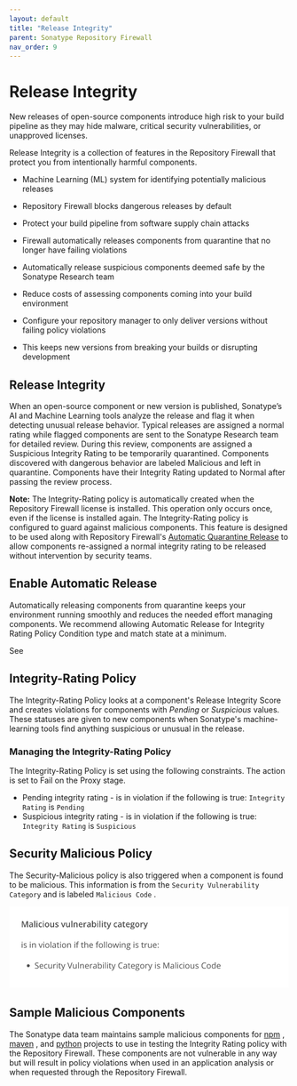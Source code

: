 ```yaml
---
layout: default
title: "Release Integrity"
parent: Sonatype Repository Firewall
nav_order: 9
---
```


# Release Integrity

New releases of open-source components introduce high risk to your build pipeline as they may hide malware, critical security vulnerabilities, or unapproved licenses.

Release Integrity is a collection of features in the Repository Firewall that protect you from intentionally harmful components.

- Machine Learning (ML) system for identifying potentially malicious releases
- Repository Firewall blocks dangerous releases by default
- Protect your build pipeline from software supply chain attacks

- Firewall automatically releases components from quarantine that no longer have failing violations
- Automatically release suspicious components deemed safe by the Sonatype Research team
- Reduce costs of assessing components coming into your build environment

- Configure your repository manager to only deliver versions without failing policy violations
- This keeps new versions from breaking your builds or disrupting development

## Release Integrity

When an open-source component or new version is published, Sonatype’s AI and Machine Learning tools analyze the release and flag it when detecting unusual release behavior. Typical releases are assigned a normal rating while flagged components are sent to the Sonatype Research team for detailed review. During this review, components are assigned a Suspicious Integrity Rating to be temporarily quarantined. Components discovered with dangerous behavior are labeled Malicious and left in quarantine. Components have their Integrity Rating updated to Normal after passing the review process.

**Note:** The Integrity-Rating policy is automatically created when the Repository Firewall license is installed. This operation only occurs once, even if the license is installed again. The Integrity-Rating policy is configured to guard against malicious components. This feature is designed to be used along with Repository Firewall's [Automatic Quarantine Release](#UUID-fce7cb93-a2a2-7970-ac89-97dc14c9e891) to allow components re-assigned a normal integrity rating to be released without intervention by security teams.

## Enable Automatic Release

Automatically releasing components from quarantine keeps your environment running smoothly and reduces the needed effort managing components. We recommend allowing Automatic Release for Integrity Rating Policy Condition type and match state at a minimum.

See

## Integrity-Rating Policy

The Integrity-Rating Policy looks at a component's Release Integrity Score and creates violations for components with *Pending* or *Suspicious* values. These statuses are given to new components when Sonatype's machine-learning tools find anything suspicious or unusual in the release.

### Managing the Integrity-Rating Policy

The Integrity-Rating Policy is set using the following constraints. The action is set to Fail on the Proxy stage.

- Pending integrity rating - is in violation if the following is true: `Integrity Rating` is `Pending`
- Suspicious integrity rating - is in violation if the following is true: `Integrity Rating` is `Suspicious`

## Security Malicious Policy

The Security-Malicious policy is also triggered when a component is found to be malicious. This information is from the `Security Vulnerability Category` and is labeled `Malicious Code` .

![iq-policy-release-integrity](/assets/images/uuid-9f4dcb0e-de2e-1bb3-2eb7-6d280ef8f5db.png)

## Sample Malicious Components

The Sonatype data team maintains sample malicious components for [npm](https://www.npmjs.com/package/@sonatype/policy-demo) , [maven](https://central.sonatype.com/artifact/org.sonatype/maven-policy-demo/1.0.0) , and [python](https://pypi.org/project/python-policy-demo/) projects to use in testing the Integrity Rating policy with the Repository Firewall. These components are not vulnerable in any way but will result in policy violations when used in an application analysis or when requested through the Repository Firewall.
